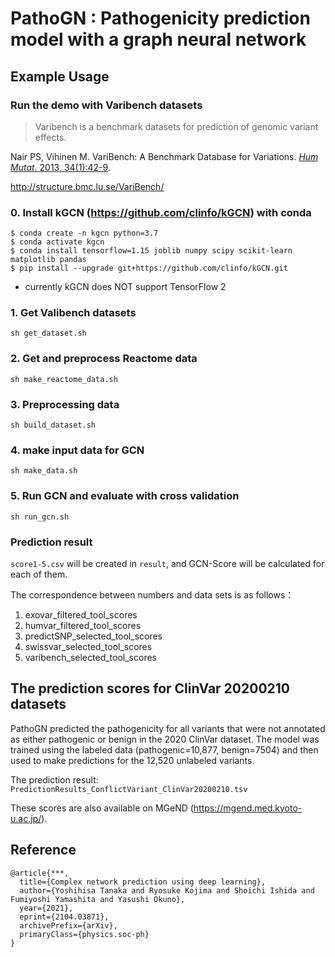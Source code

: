 # PathoGN : Pathogenicity prediction model with a graph neural network

## Example Usage
### Run the demo with Varibench datasets

> Varibench is a benchmark datasets for prediction of genomic variant effects.

Nair PS, Vihinen M. VariBench: A Benchmark Database for Variations. [_Hum Mutat_. 2013, 34(1):42-9](https://pubmed.ncbi.nlm.nih.gov/22903802/).

http://structure.bmc.lu.se/VariBench/

### 0. Install kGCN (https://github.com/clinfo/kGCN) with conda
```
$ conda create -n kgcn python=3.7
$ conda activate kgcn
$ conda install tensorflow=1.15 joblib numpy scipy scikit-learn matplotlib pandas
$ pip install --upgrade git+https://github.com/clinfo/kGCN.git
```
* currently kGCN does NOT support TensorFlow 2

### 1. Get Valibench datasets
```
sh get_dataset.sh
```

### 2. Get and preprocess Reactome data
```
sh make_reactome_data.sh
```

### 3. Preprocessing data

```
sh build_dataset.sh
```

### 4. make input data for GCN
```
sh make_data.sh
```

### 5. Run GCN and evaluate with cross validation
```
sh run_gcn.sh
```

### Prediction result
`score1-5.csv` will be created in `result`, and GCN-Score will be calculated for each of them.

The correspondence between numbers and data sets is as follows：
1. exovar_filtered_tool_scores
2. humvar_filtered_tool_scores
3. predictSNP_selected_tool_scores
4. swissvar_selected_tool_scores
5. varibench_selected_tool_scores


## The prediction scores for ClinVar 20200210 datasets

PathoGN predicted the pathogenicity for all variants that were not annotated as either pathogenic or benign in the 2020 ClinVar dataset.
The model was trained using the labeled data (pathogenic=10,877, benign=7504) and then used to make predictions for the 12,520 unlabeled variants.

The prediction result: `PredictionResults_ConflictVariant_ClinVar20200210.tsv`

These scores are also available on MGeND (https://mgend.med.kyoto-u.ac.jp/).

## Reference
```
@article{***,
  title={Complex network prediction using deep learning},
  author={Yoshihisa Tanaka and Ryosuke Kojima and Shoichi Ishida and Fumiyoshi Yamashita and Yasushi Okuno},
  year={2021},
  eprint={2104.03871},
  archivePrefix={arXiv},
  primaryClass={physics.soc-ph}
}
```
